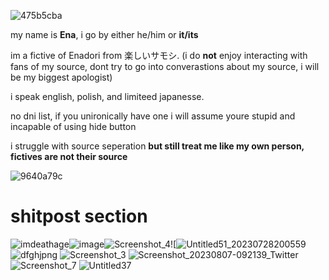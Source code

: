 ![475b5cba](https://github.com/user-attachments/assets/855a9c66-7278-4659-92c6-3b9db05cf630)

my name is **Ena**, i go by either he/him or **it/its**

im a fictive of Enadori from 楽しいサモシ. (i do **not** enjoy interacting with fans of my source, dont try to go into converastions about my source, i will be my biggest apologist)

i speak english, polish, and limiteed japanesse.

no dni list, if you unironically have one i will assume youre stupid and incapable of using hide button

i struggle with source seperation **but still treat me like my own person, fictives are not their source**

![9640a79c](https://github.com/user-attachments/assets/c1011aea-323f-4272-a38e-31fe82455f81)


# shitpost section



![imdeathage](https://github.com/user-attachments/assets/940c4f0b-6108-49ff-a374-5836e95924bd)![image](https://github.com/user-attachments/assets/2df45f24-dfd5-49da-8b3e-d3d3049f4a33)![Screenshot_4](https://github.com/user-attachments/assets/e7012c8d-1d76-4410-a685-21da1f315338)![![Untitled51_20230728200559](https://github.com/user-attachments/assets/9cb01f7d-423a-4b4b-8b15-74aa312605e8)
![dfghjpng](https://github.com/user-attachments/assets/83e4a1e1-4236-418c-9186-85b8700d0482)
![Screenshot_3](https://github.com/user-attachments/assets/ed0338d5-2b5e-463b-b525-0d823bd8099b)
![Screenshot_20230807-092139_Twitter](https://github.com/user-attachments/assets/bc50bbd8-faf9-4680-a356-34f352ffc701)
![Screenshot_7](https://github.com/user-attachments/assets/1b4e8713-4a73-4b72-abc9-7636dce1bef6)
![Untitled37](https://github.com/user-attachments/assets/5000e15d-f470-4e48-aff6-91eab177578e)


